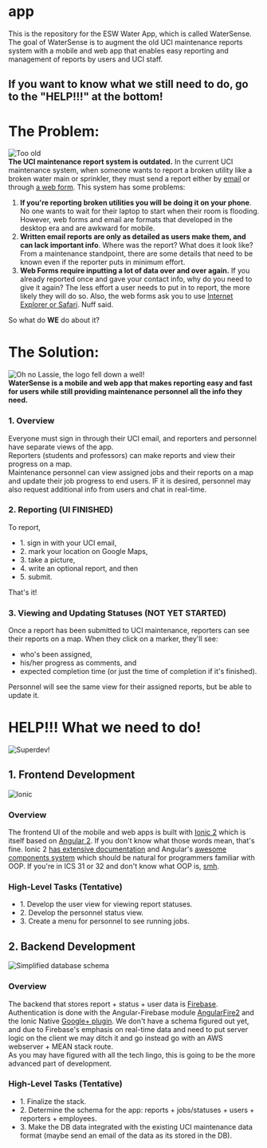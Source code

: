 # app
This is the repository for the ESW Water App, which is called WaterSense. The goal of WaterSense is to augment the old UCI maintenance reports
system with a mobile and web app that enables easy reporting and management of reports by users and UCI staff. <br/>

__If you want to know what we still need to do, go to the "HELP!!!" at the bottom!__
-------------------------------------------------------------

__The Problem:__
=================
![Too old](http://i.imgur.com/hq6YRYC.jpg) <br/>
__The UCI maintenance report system is outdated.__ In the current UCI maintenance system, when someone wants to report a broken utility like a broken water main or sprinkler, they must send
a report either by [email](http://www.fm.uci.edu/) or through [a web form](http://housing.uci.edu/services/Work_Order.html). This system has
some problems:
1. __If you're reporting broken utilities you will be doing it on your phone__. No one wants to wait for their laptop to start
when their room is flooding. However, web forms and email are formats that developed in the desktop era and are awkward for mobile.
2. __Written email reports are only as detailed as users make them, and can lack important info__. Where was the report? What does it look like? From a maintenance
standpoint, there are some details that need to be known even if the reporter puts in minimum effort.
3. __Web Forms require inputting a lot of data over and over again.__ If you already reported once and gave your contact info, why do you need to 
give it again? The less effort a user needs to put in to report, the more likely they will do so. Also, the web forms ask you to use [Internet
Explorer or Safari](http://workorder.housing.uci.edu/_CV_home.html). Nuff said.

So what do __WE__ do about it?

__The Solution:__
=================
![Oh no Lassie, the logo fell down a well!](http://i.imgur.com/LbGReWV.jpg) <br/>
__WaterSense is a mobile and web app that makes reporting easy and fast for users while still providing maintenance 
personnel all the info they need.__

### 1. Overview
Everyone must sign in through their UCI email, and reporters and personnel have separate views of the app. <br/>
Reporters (students and professors) can make reports and view their progress on a map. <br/>
Maintenance personnel can view assigned jobs and their reports on a map and update their job progress to end users. IF it is desired,
personnel may also request additional info from users and chat in real-time.

### 2. Reporting (UI FINISHED)

To report, 
<ul>
<li>1. sign in with your UCI email,</li>
<li>2. mark your location on Google Maps,</li>
<li>3. take a picture,</li>
<li>4. write an optional report, and then</li> 
<li>5. submit.</li> 
</ul>
That's it! 

### 3. Viewing and Updating Statuses (NOT YET STARTED)
Once a report has been submitted to UCI maintenance, reporters can see their reports on a map. When they click on a marker, they'll see:
<ul>
<li>who's been assigned,</li>
<li>his/her progress as comments, and</li>
<li>expected completion time (or just the time of completion if it's finished).</li>
</ul>
Personnel will see the same view for their assigned reports, but be able to update it. 

__HELP!!! What we need to do!__
===============================
![Superdev!](http://i.imgur.com/FSTZF7Z.jpg) <br/>

__1. Frontend Development__ <br/>
--------------------------
![Ionic](http://i.imgur.com/0v9nSli.png) <br/>
### Overview
The frontend UI of the mobile and web apps is built with [Ionic 2](http://ionicframework.com/) which is itself based on 
[Angular 2](https://angular.io/). If you don't know what those words mean, that's fine. Ionic 2 [has extensive documentation](http://ionicframework.com/docs/) and Angular's
[awesome components system](https://www.youtube.com/watch?v=h8surzS7LOo&t=80s) which should be natural for programmers familiar with OOP. If you're in ICS 31 or 32 and don't know what OOP is, 
[smh](https://www.youtube.com/watch?v=NUl8lcbeN2Y).

### High-Level Tasks (Tentative)
<ul>
<li>1. Develop the user view for viewing report statuses.</li>
<li>2. Develop the personnel status view.</li>
<li>3. Create a menu for personnel to see running jobs.</li>
</ul>

__2. Backend Development__<br/>
--------------------------
![Simplified database schema](http://i.imgur.com/vn4XrEC.jpg)<br/>
### Overview
The backend that stores report + status + user data is [Firebase](https://firebase.google.com/). Authentication is done with the Angular-Firebase module
[AngularFire2](https://github.com/angular/angularfire2) and the Ionic Native [Google+ plugin](https://ionicframework.com/docs/native/google-plus/).
We don't have a schema figured out yet, and due to Firebase's emphasis on real-time data and need to put server logic on the client we
may ditch it and go instead go with an AWS webserver + MEAN stack route. <br/>
As you may have figured with all the tech lingo, this is going to be the more advanced part of development.

### High-Level Tasks (Tentative)
<ul>
<li>1. Finalize the stack.</li>
<li>2. Determine the schema for the app: reports + jobs/statuses + users + reporters + employees.</li>
<li>3. Make the DB data integrated with the existing UCI maintenance data format (maybe send an email of the data as its stored in the DB).</li>
</ul>
